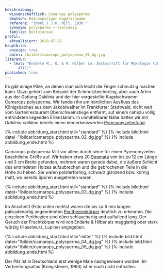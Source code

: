 ```yaml
---
beschreibung:
  wissenschaftlich: Camarops polysperma
  deutsch: Reichsporiger Kugelschwamm
  referenz: "(Mont.) J.H. Mill. 1930 "
  synonym: polysperma = vielsamig
  familie: Boliniaceae
profil:
  aktualisiert: 2020-07-26
hauptbild:
  anzeige: true
  datei: /bilder/camarops_polysperma_01_dg.jpg
literatur:
  - text: "Enderle M., O. & R. Hilber in: Zeitschrift für Mykologie (1981) Band
      47(1)"
published: true
---
```

Es gibt einige Pilze, an denen man sich leicht die Finger schmutzig machen kann. Dazu gehört zum Beispiel der Schmutzbecherling, aber auch Arten aus der Gattung Daldinia und der hier vorgestellte Kugelschwamm Camarops polysperma. Wir fanden ihn am nördlichen Ausfluss des Königsbaches aus dem Jakobiweiher im Frankfurter Stadtwald, nicht weit vom Gartenrestaurant Oberschweinstiege entfernt, auf einem nahezu völlig entrindeten liegenden Erlenstamm. In unmittelbarer Nähe hatten wir mit *Daldinia childiae* bereits einen bemerkenswerten [Pyrenomyzetenfund](Pyrenomyzeten "Glossar").

{% include abbildung_start.html stil="standard" %}
{% include bild.html datei="/bilder/camarops_polysperma_02_dg.jpg" %}
{% include abbildung_ende.html %}

Camarops polysperma fällt vor allem durch seine für einen Pyrenomyzeten beachtliche Größe auf. Wir haben etwa 20 [Stromata](Stroma "Glossar") von bis zu 12 cm Länge und 3 cm Breite gefunden, mehrere waren gerade dabei, die äußere Schicht des entrindeten Holzes aufzubrechen und die gebrochenen Teile in die Höhe zu heben. Sie waren polsterförmig, schwarz glänzend bzw. körnig matt, wo bereits Sporen ausgetreten waren.

{% include abbildung_start.html stil="standard" %}
{% include bild.html datei="/bilder/camarops_polysperma_03_dg.jpg" %}
{% include abbildung_ende.html %}

Im Anschnitt (Foto unten rechts) waren die bis zu 6 mm langen palisadenartig angeordneten [Perithezienkörper](Perithezien "Glossar") deutlich zu erkennen. Die einzelnen Perithezien sind dünn schlauchartig und auffallend lang.  Der Geruch der Fruchtkörper wird von Enderle & Hilber als maggiartig oder stark würzig (Haselwurz, Lupine) angegeben.

{% include abbildung_start.html stil="mittel" %}
{% include bild.html datei="/bilder/camarops_polysperma_04_dg.jpg" %}
{% include bild.html datei="/bilder/camarops_polysperma_05_dg.jpg" %}
{% include abbildung_ende.html %}

Der Pilz ist in Deutschland erst wenige Male nachgewiesen worden. Im Verbreitungsatlas (Krieglsteiner, 1993) ist er noch nicht enthalten.

